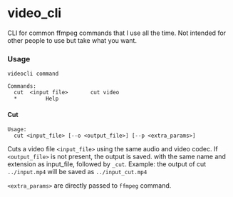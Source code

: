 # video_cli
CLI for common ffmpeg commands that I use all the time. Not intended for other people to use but take what you want.


### Usage

```
videocli command

Commands:
  cut  <input file>       cut video
  *         Help
```

#### Cut

```
Usage:
  cut <input_file> [--o <output_file>] [--p <extra_params>]
```
Cuts a video file `<input_file>` using the same audio and video codec.
If `<output_file>` is not present, the output is saved.
with the same name and extension as input_file, followed by `_cut`.
Example:
  the output of cut `../input.mp4` will be saved as `../input_cut.mp4`

`<extra_params>` are directly passed to `ffmpeg` command.
